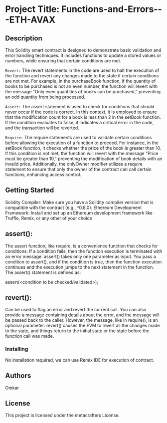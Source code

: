 # Project Title: Functions-and-Errors---ETH-AVAX

## Description

This Solidity smart contract is designed to demonstrate basic validation and error handling techniques. It includes functions to update a stored values or numbers, while ensuring that certain conditions are met.

`Revert:` The revert statements in the code are used to halt the execution of the function and revert any changes made to the state if certain conditions are not met. For example, in the purchaseBook function, if the quantity of books to be purchased is not an even number, the function will revert with the message "Only even quantities of books can be purchased," preventing an odd quantity from being processed.


`Assert:` The assert statement is used to check for conditions that should never occur if the code is correct. In this context, it is employed to ensure that the modification count for a book is less than 2 in the setBook function. If the condition evaluates to false, it indicates a critical error in the code, and the transaction will be reverted.


`Require:` The require statements are used to validate certain conditions before allowing the execution of a function to proceed. For instance, in the setBook function, it checks whether the price of the book is greater than 10. If this condition is not met, the function will revert with the message "Price must be greater than 10," preventing the modification of book details with an invalid price. Additionally, the onlyOwner modifier utilizes a require statement to ensure that only the owner of the contract can call certain functions, enhancing access control.


## Getting Started

Solidity Compiler: Make sure you have a Solidity compiler version that is compatible with the contract (e.g., ^0.8.0).
Ethereum Development Framework: Install and set up an Ethereum development framework like Truffle, Remix, or any other of your choice

## assert(): 
The assert function, like require, is a convenience function that checks for conditions. If a condition fails, then the function execution is terminated with an error message.
assert() takes only one parameter as input. You pass a condition to assert(), and if the condition is true, then the function execution continues and the execution jumps to the next statement in the function. The assert() statement is defined as:

assert(<condition to be checked/validated>);

## revert():
Can be used to flag an error and revert the current call. You can also provide a message containing details about the error, and the message will be passed back to the caller. However, the message, like in require(), is an optional parameter. revert() causes the EVM to revert all the changes made to the state, and things return to the initial state or the state before the function call was made.

### Installing

No installation required, we can use Remix IDE for execution of contract.


## Authors
Omkar

## License

This project is licensed under the metacrafters License.

